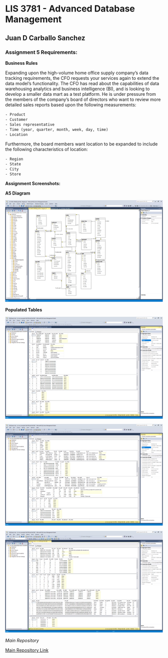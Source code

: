 # LIS 3781 - Advanced Database Management

## Juan D Carballo Sanchez

### Assignment 5 Requirements:

  **Business Rules**

  Expanding upon the high-volume home office supply company’s data tracking requirements, the CFO requests your services again to extend the data model’s functionality. The CFO has read about the capabilities of data warehousing analytics and business intelligence (BI), and is looking to develop a smaller data mart as a test platform. He is under pressure from the members of the company’s board of directors who want to review more detailed sales reports based upon the following measurements:

    - Product
    - Customer
    - Sales representative
    - Time (year, quarter, month, week, day, time)
    - Location

  Furthermore, the board members want location to be expanded to include the following characteristics of location:

    - Region
    - State
    - City
    - Store


  **Assignment Screenshots:**

  **A5 Diagram**

  ![A5 Diagram](img/a5_diagram.png)

  **Populated Tables**

  ![Populated Tables](img/poptables1.png)

  ![Populated Tables](img/poptables2.png)

  ![Populated Tables](img/poptables3.png)

  *Main Repository*

  [Main Repository Link](https://bitbucket.org/Dcj21/lis3781/src/master/)
